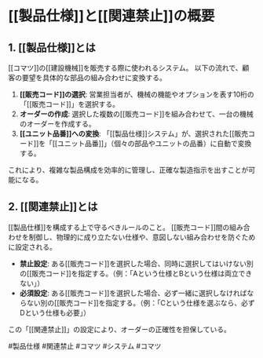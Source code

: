 # [[製品仕様]]と[[関連禁止]]の概要

## 1. [[製品仕様]]とは

[[コマツ]]の[[建設機械]]を販売する際に使われるシステム。
以下の流れで、顧客の要望を具体的な部品の組み合わせに変換する。

1.  **[[販売コード]]の選択**: 営業担当者が、機械の機能やオプションを表す10桁の「[[販売コード]]」を選択する。
2.  **オーダーの作成**: 選択した複数の[[販売コード]]を組み合わせて、一台の機械のオーダーを作成する。
3.  **[[ユニット品番]]への変換**: 「[[製品仕様]]システム」が、選択された[[販売コード]]を「[[ユニット品番]]」（個々の部品やユニットの品番）に自動で変換する。

これにより、複雑な製品構成を効率的に管理し、正確な製造指示を出すことが可能になる。

## 2. [[関連禁止]]とは

[[製品仕様]]を構成する上で守るべきルールのこと。
[[販売コード]]間の組み合わせを制御し、物理的に成り立たない仕様や、意図しない組み合わせを防ぐために設定される。

-   **禁止設定**: ある[[販売コード]]を選択した場合、同時に選択してはいけない別の[[販売コード]]を指定する。（例：「Aという仕様とBという仕様は両立できない」）
-   **必須設定**: ある[[販売コード]]を選択した場合、必ず一緒に選択しなければならない別の[[販売コード]]を指定する。（例：「Cという仕様を選ぶなら、必ずDという仕様も必要」）

この「[[関連禁止]]」の設定により、オーダーの正確性を担保している。

#製品仕様 #関連禁止 #コマツ #システム #コマツ

